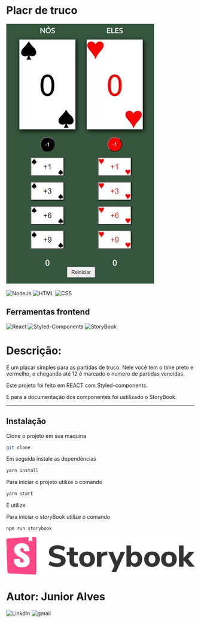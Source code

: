 # Placr de truco
![Alt Text](/src/assets/truco.jpg)

![NodeJs](https://img.shields.io/badge/JavaScript-NODEJS-green) ![HTML](https://img.shields.io/badge/HTML-HTML5-orange) ![CSS](https://img.shields.io/badge/STYLE-CSS3-blue)

## Ferramentas frontend
![React](https://img.shields.io/badge/JavaScript-REACT-blue) ![Styled-Components](https://img.shields.io/badge/React-Styled--components-orange) ![StoryBook](https://img.shields.io/badge/REACT-StoryBook-ff69b4)

# Descrição:
É um placar simples para as partidas de truco. Nele você tem o time preto e vermelho, e chegando até 12 é marcado o numero de partidas vencidas.

Este projeto foi feito em REACT com Styled-components.

E para a documentação dos componentes foi ustilizado o StoryBook.

---
## Instalação
Clone o projeto em sua maquina
~~~bash
git clone
~~~

Em seguida instale as dependências
~~~bash
yarn install
~~~

Para iniciar o projeto utilize o comando
~~~bash
yarn start
~~~
E utilize

Para iniciar o storyBook utilize o comando
~~~bash
npm run storybook
~~~
![Storybook](/src/assets/storybook.png)


# Autor: Junior Alves
![LinkdIn](https://img.shields.io/badge/LinkedIn-Junior%20Alves-blue?link=https://img.shields.io/badge/LinkedIn-Junior%20Alves-blue)
![gmail](https://img.shields.io/badge/Gmail-jrnalves%40gmail.com-red)